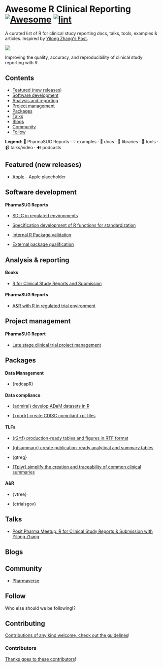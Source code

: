 <!-- title -->

<!--lint ignore no-dead-urls-->

# Awesome R Clinical Reporting [![Awesome](https://awesome.re/badge.svg)](https://awesome.re) [![lint](https://github.com/hidyverse/awesome-R-clinical-reporting/actions/workflows/lint.yaml/badge.svg)](https://github.com/hidyverse/awesome-R-clinical-reporting/actions/workflows/lint.yaml)

<!-- subtitle -->

A curated list of R for clinical study reporting docs, talks, tools, examples & articles. Inspired by [Yilong Zhang's Post](https://www.linkedin.com/posts/yilongzhang_creating-a-validated-environment-for-reproducibility-activity-7044529198165594112-DGf4/).

<!-- image -->

<a href="https://github.com/sindresorhus/awesome/blob/main/awesome.md" target="_blank" rel="noopener noreferrer"> <img src="https://raw.githubusercontent.com/sindresorhus/awesome/78bde71c34e21954ae2a526fb5e9d3f9be2c0eec/media/logo.svg"/> </a>

<!-- description -->

Improving the quality, accuracy, and reproducibility of clinical study reporting with R.

<!-- TOC -->

## Contents

-   [Featured (new releases)](#featured-new-releases)
-   [Software development](#software-development)
-   [Analysis and reporting](#analysis--reporting)
-   [Project management](#project-management)
-   [Packages](#packages)
-   [Talks](#talks)
-   [Blogs](#blogs)
-   [Community](#community)
-   [Follow](#follow)

<!-- CONTENT -->

**Legend**: 📝 PharmaSUG Reports · 💡 examples · 📖 docs · 🔌 libraries · 🔧 tools · 📹 talks/video · 🔊 podcasts

## Featured (new releases)

-   [Apple](https://apple.com) - Apple placeholder

## Software development

#### PharmaSUG Reports

-   [SDLC in regulated environments](https://lnkd.in/g9pv4USE)

-   [Specification development of R functions for standardization](https://lnkd.in/gjnG4hxx?trk=public_post-text)

-   [Internal R Package validation](https://lnkd.in/gwDty-Z7?trk=public_post-text)

-   [External package qualification](https://lnkd.in/gtpAjZA5?trk=public_post-text)

## Analysis & reporting

#### Books

-   [R for Clinical Study Reports and Submission](https://r4csr.org/)

#### PharmaSUG Reports

-   [A&R with R in regulated trial environment](https://lnkd.in/g9pfxQv?trk=public_post-text)

## Project management

#### PharmaSUG Report

-   [Late stage clinical trial project management](https://lnkd.in/gjSJ4AUR)

## Packages

#### Data Management

-   {redcapR}

#### Data compliance

-   [{admiral} develop ADaM datasets in R](https://pharmaverse.github.io/admiral)

-   [{xportr} create CDISC compliant xpt files](https://atorus-research.github.io/xportr/)

#### TLFs

-   [{r2rtf} production-ready tables and figures in RTF format](https://merck.github.io/r2rtf/)

-   [{gtsummary} create publication-ready analytical and summary tables](https://www.danieldsjoberg.com/gtsummary/)

-   {gtreg}

-   [{Tplyr} simplify the creation and traceability of common clinical summaries](https://atorus-research.github.io/Tplyr/)

#### A&R

-   {vtree}

-   {ctrialsgov}

## Talks

- [Posit Pharma Meetup: R for Clinical Study Reports & Submission with Yilong Zhang](https://www.youtube.com/watch?v=RBVqKi3FV30)

## Blogs


## Community

-   [Pharmaverse](https://pharmaverse.org/)

<!-- END CONTENT -->

## Follow

<!-- list people worth following on social sites (Twitter, LinkedIn, GitHub, YouTube etc.) -->

Who else should we be following!?

## Contributing

[Contributions of any kind welcome, check out the guidelines](contributing.md)!

### Contributors

[Thanks goes to these contributors](https://github.com/hidyverse/awesome-R-clinical-reporting/graphs/contributors)!
